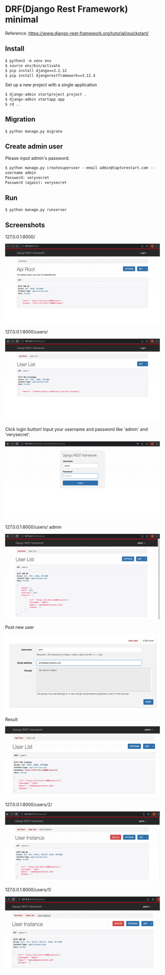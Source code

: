 # DRF(Django Rest Framework) minimal
Reference: https://www.django-rest-framework.org/tutorial/quickstart/

## Install

```shell
$ python3 -m venv env
$ source env/bin/activate
$ pip install django==3.2.12
$ pip install djangorestframework==3.12.4
```
Set up a new project with a single application
```shell
$ django-admin startproject project . 
$ django-admin startapp app
$ cd ..
```

## Migration
```shell
$ python manage.py migrate
```

## Create admin user
Please input admin's password.
```shell
$ python manage.py createsuperuser --email admin@taptorestart.com --username admin
Password: verysecret
Password (again): verysecret
```

## Run
```shell
$ python manage.py runserver
```

## Screenshots

127.0.0.1:8000/

![127.0.0.1:8000/](screenshots/get_root.png)

127.0.0.1:8000/users/

![127.0.0.1:8000/users/](screenshots/get_users.png)

Click login button! Input your username and password like 'admin' and 'verysecret'.

![Click login button!](screenshots/api-auth_login.png)

127.0.0.1:8000/users/ admin

![127.0.0.1:8000/users/ admin](screenshots/get_users_admin.png)

Post new user

![Post new user](screenshots/post_new_user.png)

Result

![Result](screenshots/post_result.png)

127.0.0.1:8000/users/2/

![127.0.0.1:8000/users/2/](screenshots/get_users_2.png)

127.0.0.1:8000/users/1/

![127.0.0.1:8000/users/1/](screenshots/get_users_1.png)
